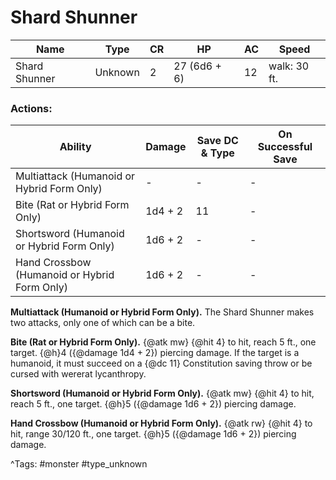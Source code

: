 # Shard Shunner

| Name | Type | CR | HP | AC | Speed |
|------|------|----|----|----|-------|
| Shard Shunner | Unknown | 2 | 27 (6d6 + 6) | 12 | walk: 30 ft. |

### Actions:

| Ability | Damage | Save DC & Type | On Successful Save |
|---------|--------|----------------|--------------------|
| Multiattack (Humanoid or Hybrid Form Only) | - | - | - |
| Bite (Rat or Hybrid Form Only) | 1d4 + 2 | 11 | - |
| Shortsword (Humanoid or Hybrid Form Only) | 1d6 + 2 | - | - |
| Hand Crossbow (Humanoid or Hybrid Form Only) | 1d6 + 2 | - | - |


**Multiattack (Humanoid or Hybrid Form Only).** The Shard Shunner makes two attacks, only one of which can be a bite.

**Bite (Rat or Hybrid Form Only).** {@atk mw} {@hit 4} to hit, reach 5 ft., one target. {@h}4 ({@damage 1d4 + 2}) piercing damage. If the target is a humanoid, it must succeed on a {@dc 11} Constitution saving throw or be cursed with wererat lycanthropy.

**Shortsword (Humanoid or Hybrid Form Only).** {@atk mw} {@hit 4} to hit, reach 5 ft., one target. {@h}5 ({@damage 1d6 + 2}) piercing damage.

**Hand Crossbow (Humanoid or Hybrid Form Only).** {@atk rw} {@hit 4} to hit, range 30/120 ft., one target. {@h}5 ({@damage 1d6 + 2}) piercing damage.

^Tags: #monster #type_unknown